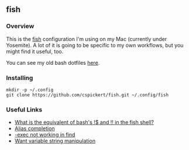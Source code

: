 ## fish

### Overview

This is the [fish](http://fishshell.com) configuration I'm using on my Mac (currently under Yosemite). A lot of it is going to be specific to my own workflows, but you might find it useful, too.

You can see my old bash dotfiles [here](https://github.com/cspickert/dotfiles).

### Installing

```lang=shell
mkdir -p ~/.config
git clone https://github.com/cspickert/fish.git ~/.config/fish
```

### Useful Links

* [What is the equivalent of bash's !$ and !! in the fish shell?](http://superuser.com/questions/719531/what-is-the-equivalent-of-bashs-and-in-the-fish-shell)
* [Alias completion](https://github.com/fish-shell/fish-shell/issues/393)
* [-exec not working in find](https://github.com/fish-shell/fish-shell/issues/95)
* [Want variable string manipulation](https://github.com/fish-shell/fish-shell/issues/156)
